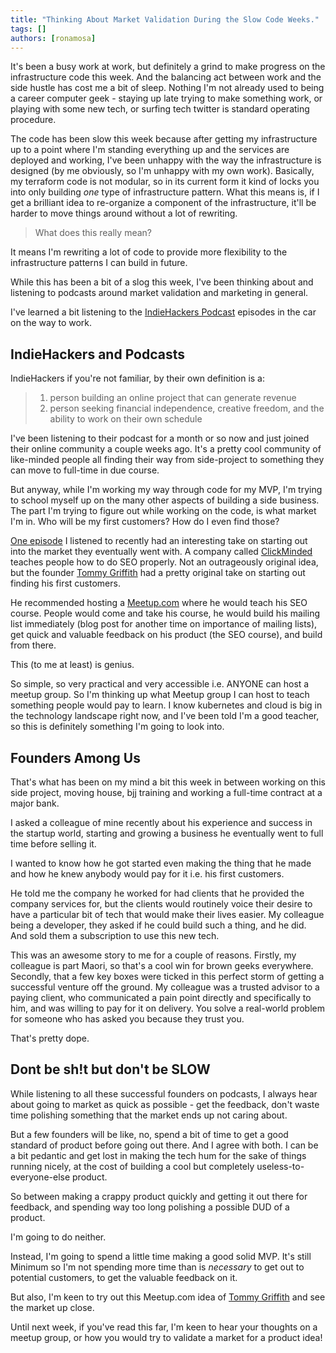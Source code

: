 ```yaml
---
title: "Thinking About Market Validation During the Slow Code Weeks."
tags: []
authors: [ronamosa]
---
```


It's been a busy work at work, but definitely a grind to make progress on the infrastructure code this week. And the balancing act between work and the side hustle has cost me a bit of sleep. Nothing I'm not already used to being a career computer geek - staying up late trying to make something work, or playing with some new tech, or surfing tech twitter is standard operating procedure.

<!--truncate-->

The code has been slow this week because after getting my infrastructure up to a point where I'm standing everything up and the services are deployed and working, I've been unhappy with the way the infrastructure is designed (by me obviously, so I'm unhappy with my own work). Basically, my terraform code is not modular, so in its current form it kind of locks you into only building _one_ type of infrastructure pattern. What this means is, if I get a brilliant idea to re-organize a component of the infrastructure, it'll be harder to move things around without a lot of rewriting.

>What does this really mean?

It means I'm rewriting a lot of code to provide more flexibility to the infrastructure patterns I can build in future.

While this has been a bit of a slog this week, I've been thinking about and listening to podcasts around market validation and marketing in general.

I've learned a bit listening to the [IndieHackers Podcast](https://www.indiehackers.com/podcast) episodes in the car on the way to work.

## IndieHackers and Podcasts

IndieHackers if you're not familiar, by their own definition is a:

>1. person building an online project that can generate revenue
>2. person seeking financial independence, creative freedom, and the ability to work on their own schedule

I've been listening to their podcast for a month or so now and just joined their online community a couple weeks ago. It's a pretty cool community of like-minded people all finding their way from side-project to something they can move to full-time in due course.

But anyway, while I'm working my way through code for my MVP, I'm trying to school myself up on the many other aspects of building a side business. The part I'm trying to figure out while working on the code, is what market I'm in. Who will be my first customers? How do I even find those?

[One episode](https://www.indiehackers.com/podcast/112-tommy-griffith-of-clickminded) I listened to recently had an interesting take on starting out into the market they eventually went with. A company called [ClickMinded](https://www.clickminded.com/) teaches people how to do SEO properly. Not an outrageously original idea, but the founder [Tommy Griffith](https://twitter.com/TommyGriffith) had a pretty original take on starting out finding his first customers.

He recommended hosting a [Meetup.com](https://www.meetup.com/) where he would teach his SEO course. People would come and take his course, he would build his mailing list immediately (blog post for another time on importance of mailing lists), get quick and valuable feedback on his product (the SEO course), and build from there.

This (to me at least) is genius.

So simple, so very practical and very accessible i.e. ANYONE can host a meetup group. So I'm thinking up what Meetup group I can host to teach something people would pay to learn. I know kubernetes and cloud is big in the technology landscape right now, and I've been told I'm a good teacher, so this is definitely something I'm going to look into.

## Founders Among Us

That's what has been on my mind a bit this week in between working on this side project, moving house, bjj training and working a full-time contract at a major bank.

I asked a colleague of mine recently about his experience and success in the startup world, starting and growing a business he eventually went to full time before selling it.

I wanted to know how he got started even making the thing that he made and how he knew anybody would pay for it i.e. his first customers.

He told me the company he worked for had clients that he provided the company services for, but the clients would routinely voice their desire to have a particular bit of tech that would make their lives easier. My colleague being a developer, they asked if he could build such a thing, and he did. And sold them a subscription to use this new tech.

This was an awesome story to me for a couple of reasons. Firstly, my colleague is part Maori, so that's a cool win for brown geeks everywhere. Secondly, that a few key boxes were ticked in this perfect storm of getting a successful venture off the ground. My colleague was a trusted advisor to a paying client, who communicated a pain point directly and specifically to him, and was willing to pay for it on delivery. You solve a real-world problem for someone who has asked you because they trust you.

That's pretty dope.

## Dont be sh!t but don't be SLOW

While listening to all these successful founders on podcasts, I always hear about going to market as quick as possible - get the feedback, don't waste time polishing something that the market ends up not caring about.

But a few founders will be like, no, spend a bit of time to get a good standard of product before going out there. And I agree with both. I can be a bit pedantic and get lost in making the tech hum for the sake of things running nicely, at the cost of building a cool but completely useless-to-everyone-else product.

So between making a crappy product quickly and getting it out there for feedback, and spending way too long polishing a possible DUD of a product.

I'm going to do neither.

Instead, I'm going to spend a little time making a good solid MVP. It's still Minimum so I'm not spending more time than is _necessary_ to get out to potential customers, to get the valuable feedback on it.

But also, I'm keen to try out this Meetup.com idea of [Tommy Griffith](https://twitter.com/TommyGriffith) and see the market up close.

Until next week, if you've read this far, I'm keen to hear your thoughts on a meetup group, or how you would try to validate a market for a product idea!

